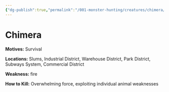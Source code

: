 ```yaml
---
{"dg-publish":true,"permalink":"/001-monster-hunting/creatures/chimera/"}
---
```


# Chimera

**Motives:** Survival

**Locations:** Slums, Industrial District, Warehouse District, Park District, Subways System, Commercial District

**Weakness:** fire

**How to Kill:** Overwhelming force, exploiting individual animal weaknesses
